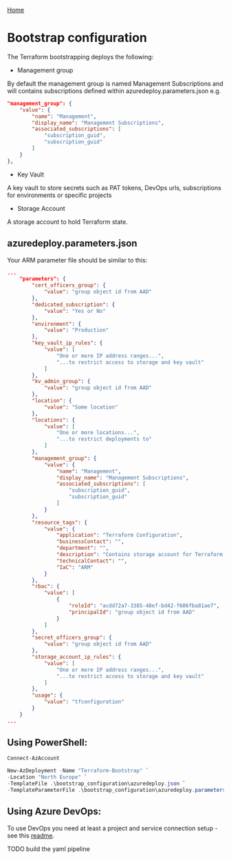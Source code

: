 [Home](https://github.com/heathen1878/Terraform/blob/main/README.md)

# Bootstrap configuration

The Terraform bootstrapping deploys the following:
- Management group

By default the management group is named Management Subscriptions and will contains subscriptions defined within azuredeploy.parameters.json e.g. 

```json
"management_group": {
    "value": {
        "name": "Management",
        "display_name": "Management Subscriptions",
        "associated_subscriptions": [
            "subscription_guid",
            "subscription_guid"
        ]
    }
},
```

- Key Vault

A key vault to store secrets such as PAT tokens, DevOps urls, subscriptions for environments or specific projects

- Storage Account

A storage account to hold Terraform state.

## azuredeploy.parameters.json

Your ARM parameter file should be similar to this:

```json
...
    "parameters": {
        "cert_officers_group": {
            "value": "group object id from AAD"
        },
        "dedicated_subscription": {
            "value": "Yes or No"
        },
        "environment": {
            "value": "Production"
        },
        "key_vault_ip_rules": {
            "value": [
                "One or more IP address ranges...",
                "...to restrict access to storage and key vault"
            ]
        },
        "kv_admin_group": {
            "value": "group object id from AAD"
        },
        "location": {
            "value": "Some location"
        },
        "locations": {
            "value": [
                "One or more locations...",
                "...to restrict deployments to"
            ]
        },
        "management_group": {
            "value": {
                "name": "Management",
                "display_name": "Management Subscriptions",
                "associated_subscriptions": [
                    "subscription_guid",
                    "subscription_guid"
                ]
            }
        },
        "resource_tags": {
            "value": {
                "application": "Terraform Configuration",
                "businessContact": "",
                "department": "",
                "description": "Contains storage account for Terraform Remote State, and Key Vault for bootstrapping secrets",
                "technicalContact": "",
                "IaC": "ARM"
            }
        },
        "rbac": {
            "value": [
                {
                    "roleId": "acdd72a7-3385-48ef-bd42-f606fba81ae7",
                    "principalId": "group object id from AAD"
                }
            ]
        },
        "secret_officers_group": {
            "value": "group object id from AAD"
        },
        "storage_account_ip_rules": {
            "value": [
                "One or more IP address ranges...",
                "...to restrict access to storage and key vault"
            ]
        },
        "usage": {
            "value": "tfconfiguration"
        }
    }
...
```

## Using PowerShell:
```PowerShell
Connect-AzAccount

New-AzDeployment -Name "Terraform-Bootstrap" `
-Location "North Europe" `
-TemplateFile .\bootstrap_configuration\azuredeploy.json `
-TemplateParameterFile .\bootstrap_configuration\azuredeploy.parameters.json
```

## Using Azure DevOps:

To use DevOps you need at least a project and service connection setup - see this [readme](https://github.com/heathen1878/ARM-QuickStarts/blob/master/AzureDevOps/readMe.md).

TODO build the yaml pipeline

```yaml
```